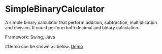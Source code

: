 # SimpleBinaryCalculator
A simple binary calculator that perform addition, subtraction, multiplication and division. It could perform both decimal and binary calculation.

Framework: Swing, Java

#Demo can be shown as below. 
[Demo](BinaryCalculator.PNG)
